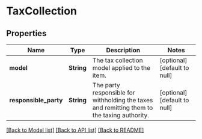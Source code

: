 # TaxCollection

## Properties
Name | Type | Description | Notes
------------ | ------------- | ------------- | -------------
**model** | **String** | The tax collection model applied to the item. | [optional] [default to null]
**responsible_party** | **String** | The party responsible for withholding the taxes and remitting them to the taxing authority. | [optional] [default to null]

[[Back to Model list]](../README.md#documentation-for-models) [[Back to API list]](../README.md#documentation-for-api-endpoints) [[Back to README]](../README.md)


